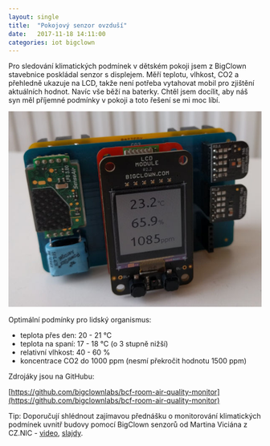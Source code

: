 ```yaml
---
layout: single
title:  "Pokojový senzor ovzduší"
date:   2017-11-18 14:11:00
categories: iot bigclown
---
```

Pro sledování klimatických podmínek v dětském pokoji jsem z BigClown stavebnice poskládal senzor s displejem. Měří teplotu, vlhkost, CO2 a přehledně ukazuje na LCD, takže není potřeba vytahovat mobil pro zjištění aktuálních hodnot. Navíc vše běží na baterky. Chtěl jsem docílit, aby náš syn měl příjemné podmínky v pokoji a toto řešení se mi moc líbí.

![](/assets/images/room-air-quality-monitor.jpg)

Optimální podmínky pro lidský organismus:

* teplota přes den: 20 - 21 °C
* teplota na spaní: 17 - 18 °C \(o 3 stupně nižší\)
* relativní vlhkost: 40 - 60 %
* koncentrace CO2 do 1000 ppm \(nesmí překročit hodnotu 1500 ppm\)

Zdrojáky jsou na GitHubu:

[https://github.com/bigclownlabs/bcf-room-air-quality-monitor](https://github.com/bigclownlabs/bcf-room-air-quality-monitor)

Tip: Doporučují shlédnout zajímavou přednášku o monitorování klimatických podmínek uvnitř budovy pomocí BigClown senzorů od Martina Viciána z CZ.NIC - [video](https://youtu.be/DUrZrDx_N9o), [slajdy](https://www.linuxdays.cz/2017/video/Martin_Vician-Pocasi_u_nas_v_kancelari.pdf).

